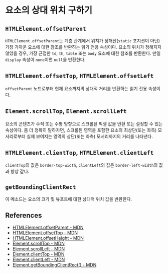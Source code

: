 # 요소의 상대 위치 구하기

## `HTMLElement.offsetParent`

`HTMLElement.offsetParent`는 계층 관계에서 위치가 정해진(`static` 포지션이 아닌) 가장 가까운 요소에 대한 참조를 반환하는 읽기 전용 속성이다. 요소의 위치가 정해지지 않았을 경우, 가장 근접한 `td`, `th`, `table` 또는 `body` 요소에 대한 참조를 반환한다. 만일 `display` 속성이 `none`이면 `null`을 반환한다.

## `HTMLElement.offsetTop`, `HTMLElement.offsetLeft`

`offsetParent` 노드로부터 현재 요소까지의 상대적 거리를 반환하는 읽기 전용 속성이다.

## `Element.scrollTop`, `Element.scrollLeft`

요소의 콘텐츠가 수직 또는 수평 방향으로 스크롤된 픽셀 값을 반환 또는 설정할 수 있는 속성이다. 좀 더 정확히 말하자면, 스크롤된 영역을 포함한 요소의 최상단(또는 좌측) 모서리로부터 실제 보여지는 영역의 상단(또는 좌측) 모서리까지의 거리를 나타낸다.

## `HTMLElement.clientTop`, `HTMLElement.clientLeft`

`clientTop`의 값은 `border-top-width`, `clientLeft`의 값은 `border-left-width`의 값과 항상 같다.

## `getBoundingClientRect`

이 메소드는 요소의 크기 및 뷰포트에 대한 상대적 위치 값을 반환한다.

## References

* [HTMLElement.offsetParent - MDN](https://developer.mozilla.org/en-US/docs/Web/API/HTMLElement/offsetParent)
* [HTMLElement.offsetTop - MDN](https://developer.mozilla.org/en-US/docs/Web/API/HTMLElement/offsetTop)
* [HTMLElement.offsetHeight - MDN](https://developer.mozilla.org/en-US/docs/Web/API/HTMLElement/offsetHeight)
* [Element.scrollTop - MDN](https://developer.mozilla.org/en-US/docs/Web/API/Element/scrollTop)
* [Element.scrollLeft - MDN](https://developer.mozilla.org/en-US/docs/Web/API/Element/scrollLeft)
* [Element.clientTop - MDN](https://developer.mozilla.org/en-US/docs/Web/API/Element/clientTop)
* [Element.clientLeft - MDN](https://developer.mozilla.org/en-US/docs/Web/API/Element/clientLeft)
* [Element.getBoundingClientRect() - MDN](https://developer.mozilla.org/en-US/docs/Web/API/Element/getBoundingClientRect)

